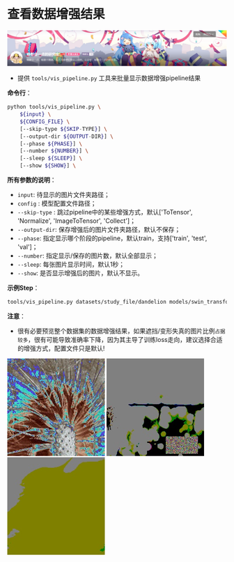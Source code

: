 查看数据增强结果
===========================

[![BILIBILI](https://raw.githubusercontent.com/Fafa-DL/readme-data/main/Bilibili.png)](https://space.bilibili.com/46880349)
- 提供 `tools/vis_pipeline.py` 工具来批量显示数据增强pipeline结果

**命令行**：

```bash
python tools/vis_pipeline.py \
    ${input} \
    ${CONFIG_FILE} \
    [--skip-type ${SKIP-TYPE}] \
    [--output-dir ${OUTPUT-DIR}] \
    [--phase ${PHASE}] \
    [--number ${NUMBER}] \
    [--sleep ${SLEEP}] \
    [--show ${SHOW}] \
```

**所有参数的说明**：

- `input`: 待显示的图片文件夹路径；
- `config` : 模型配置文件路径；
- `--skip-type` : 跳过pipeline中的某些增强方式，默认['ToTensor', 'Normalize', 'ImageToTensor', 'Collect']；
- `--output-dir`: 保存增强后的图片文件夹路径，默认不保存；
- `--phase`: 指定显示哪个阶段的pipeline，默认train，支持['train', 'test', 'val']；
- `--number`: 指定显示/保存的图片数，默认全部显示；
- `--sleep`: 每张图片显示时间，默认1秒；
- `--show`: 是否显示增强后的图片，默认不显示。


**示例Step**：

```bash
tools/vis_pipeline.py datasets/study_file/dandelion models/swin_transformer/small_224.py --show --number 10 --sleep 0.5 --output-dir aug_results
```

**注意**：

- 很有必要预览整个数据集的数据增强结果，如果遮挡/变形失真的图片比例`占据较多`，很有可能导致准确率下降，因为其主导了训练loss走向，建议选择合适的增强方式，配置文件只是默认!

![](https://raw.githubusercontent.com/Fafa-DL/readme-data/main/backbones/fail01.jpg) ![](https://raw.githubusercontent.com/Fafa-DL/readme-data/main/backbones/fail02.jpg) ![](https://raw.githubusercontent.com/Fafa-DL/readme-data/main/backbones/fail03.jpg)

